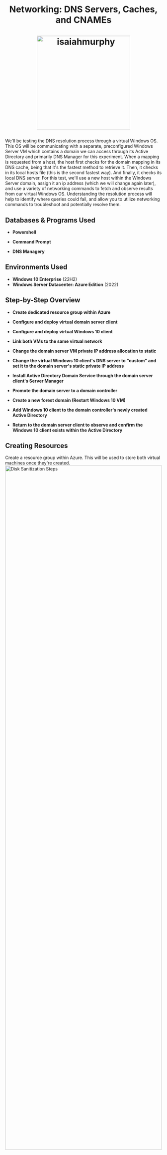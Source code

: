 <br><h1 align="center">Networking: DNS Servers, Caches, and CNAMEs</br>
<br>
<img src="https://www.sectorlink.com/img/blog/dns-servers.png" alt="isaiahmurphy" height="300" width="300"/></br>
</h1>
We'll be testing the DNS resolution process through a virtual Windows OS. This OS will be communicating with a separate, preconfigured Windows Server VM which contains a domain we can access through its Active Directory and primarily DNS Manager for this experiment. When a mapping is requested from a host, the host first checks for the domain mapping in its DNS cache, being that it's the fastest method to retrieve it. Then, it checks in its local hosts file (this is the second fastest way). And finally, it checks its local DNS server. For this test, we'll use a new host within the Windows Server domain, assign it an ip address (which we will change again later), and use a variety of networking commands to fetch and observe results from our virtual Windows OS. Understanding the resolution process will help to identify where queries could fail, and allow you to utilize networking commands to troubleshoot and potentially resolve them.
<br/>


<h2>Databases & Programs Used</h2>
<p>
 
- <b>Powershell</b>

- <b>Command Prompt</b>

- <b>DNS Managery</b>

</p>

<h2>Environments Used </h2>
<p>
 
- <b>Windows 10 Enterprise</b> (22H2)
- <b>Windows Server Datacenter: Azure Edition</b> (2022)

</p>

<h2>Step-by-Step Overview</h2>
<p>
 
- <b>Create dedicated resource group within Azure</b>

- <b>Configure and deploy virtual domain server client</b>

- <b>Configure and deploy virtual Windows 10 client</b>

- <b>Link both VMs to the same virtual network</b>

- <b>Change the domain server VM private IP address allocation to static</b>

- <b>Change the virtual Windows 10 client's DNS server to "custom" and set it to the domain server's static private IP address</b>

- <b>Install Active Directory Domain Service through the domain server client's Server Manager</b>

- <b>Promote the domain server to a domain controller</b>

- <b>Create a new forest domain (Restart Windows 10 VM)</b>

- <b>Add Windows 10 client to the domain controller's newly created Active Directory</b>

- <b>Return to the domain server client to observe and confirm the Windows 10 client exists within the Active Directory</b>

<h2>Creating Resources</h2>

</p>
Create a resource group within Azure. This will be used to store both virtual machines once they're created.
<br><img src="https://github.com/user-attachments/assets/a8f2c340-ec7a-4168-a111-8d9148e19f78" height="75%" width="100%" alt="Disk Sanitization Steps"/>
<br/>
</p>
